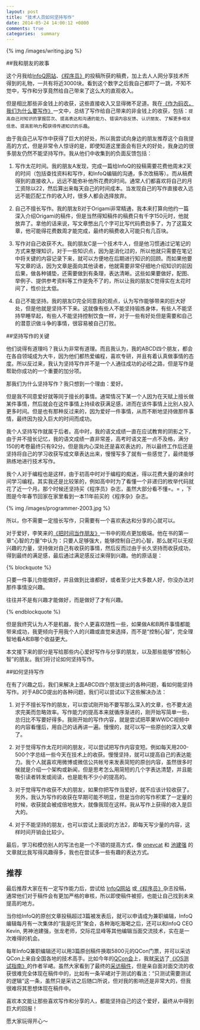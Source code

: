 ```yaml
---
layout: post
title: "技术人员如何坚持写作"
date: 2014-05-24 14:00:12 +0800
comments: true
categories:  summary
---
```


{% img /images/writing.jpg %}

##我和朋友的故事

这个月我给[InfoQ网站](http://www.infoq.com/cn)、[《程序员》](http://programmer.csdn.net/)的投稿所获的稿费，加上去人人网分享技术所得到的礼物，一共有将近3000块。看到这个数字之后我自己都吓了一跳，不知不觉中，写作和分享竟然给自己带来了这么大的直观收入。

但是相比那些非金钱上的收获，这些直接收入又显得微不足道。我在[《作为码农，我们为什么要写作》](http://blog.devtang.com/blog/2014/01/08/why-we-need-write/)一文中，总结了写作给自己带来的非金钱上的收获，包括：`提高自己对知识的掌握层次`、`提高表达和沟通的能力`、`错误内容反馈`、`认识朋友`、`了解更多相关信息`、`提高影响力`和`获得传递知识的乐趣`。

由于我自己从写作中获得了巨大的好处，所以我尝试向身边的朋友推荐这个自我提高的方式，但是非常令人惊讶的是，即使知道这里面会有巨大的好处，我身边的很多朋友仍然不能坚持写作。我从他们中收集到的负面反馈包括：

 1. 写作太花时间。我的朋友A发现，完成一篇给InfoQ的投稿需要花费他周末2天的时间（包括查找资料和写作，和InfoQ编辑的沟通，多次改稿等）。而从稿费得到的直接收入，远远不能弥补他所花费的时间。通常人们都喜欢将自己的月工资除以22，然后算出来每天自己的时间成本。当发现自己的写作直接收入远远不能匹配工作的收入时，很多人都会选择放弃。

 1. 自己不擅长写作。我的朋友B对于Origami非常精通，我本来打算向他约一篇深入介绍Origami的稿件，但是当然得知稿件的稿费只有千字150元时，他就放弃了。拿他的话来说，写文章憋出几个字可比写代码费劲多了，为了这篇文章，他可能得花费数周才能完成，最终的稿费收入可能只有几百块。

 1. 写作对自己收获不大。我的朋友C是一个技术牛人，但是他习惯通过记笔记的方式来整理知识，对于一些知识点，因为是消化过的，所以他就只需要在笔记中将关键的内容记录下来，就可以方便地在后期进行知识的回顾。而如果他要写文章的话，因为文章是面向其他读者，他就需要非常仔细地介绍知识的前因后果，做各种铺垫，还需要做到有条理，表达清晰。这些如果要做好，配图、举例子、提供参考资料等工作是免不了的，所以让我的朋友C觉得实在太花时间了，性价比太低。

 1. 自己不能坚持。我的朋友D完全同意我的观点，认为写作能够带来的巨大好处，但是他就是坚持不下来。这就像有些人不能坚持锻炼身体，有些人不能坚持早睡早起，有些人不能坚持控制饮食一样，对于一些有好处但是需要和自己的潜意识做斗争的事情，很容易被自己打败。

##坚持写作的关键

他们说得有道理吗？我认为非常有道理。而且我认为，我的ABCD四个朋友，都会在各自领域成为大牛，因为他们都热爱编程，喜欢专研，并且有着认真做事情的态度。所以反过来，我认为坚持写作并不是一个人通往成功的必经之路，但是写作是帮助你成功的一个重要的加分项。

那我们为什么坚持写作？我只想到一个理由：爱好。

但是我不同意爱好就等同于擅长的事情。通常情况下某一个人因为在天赋上擅长做某件事情，然后就会在这件事情上持续收获满足感，进而在该件事情上比别人投入更多时间。但是也有那种反过来的，因为爱好一件事情，从而不断地坚持做那件事情，最终因为投入巨大的时间而成功。

我个人坚持写作就属于后者。高中时，我的语文成绩一直在应试教育的阴影之下，由于并不擅长记忆，我的语文成绩一直非常差，高考时语文差一点不及格，满分150的考卷最终只有92分。但是我内心深处还是喜欢表达的，所以最终工作后还是坚持将自己的学习收获写成文章表达出来，慢慢写多了就有一些感觉了，最终能够熟练地进行技术写作。

我个人对于编程也是这样，由于初高中时对于编程的痴迷，得以花费大量的课余时间学习编程。其实我还是比较笨的，例如高中时为了看懂一个非递归的枚举代码就花了近一个月。那个时候还坚持买《程序员》杂志，虽然大部分看不懂=。= ，下图是今年春节回家在家里看到一本11年前买的《程序杂》杂志。

{% img /images/programmer-2003.jpg %}

所以，你不需要一定擅长写作，只需要有一个喜欢表达和分享的心就可以。

对于爱好，李笑来的[《把时间当作朋友》](http://book.douban.com/subject/3609132/)一书中的观点更加极端。他在书的第一章“心智的力量”中认为：只要人足够强大，能够控制自己的心智，那么就可以无视兴趣的力量，坚持做对自己有收获的事情，然后反而过由于长久坚持而收获成功，得到最终的满足感，最后通过满足感反过来得到兴趣。他的原话是：

{% blockquote %}

只要一件事儿你能做好，并且做到比谁都好，或者至少比大多数人好，你没办法对那件事情没兴趣。

往往并不是有兴趣才能做好，而是做好了才有兴趣。

{% endblockquote %}

但是我终究认为人不是机器，我个人更喜欢随性一些，如果做A和B两件事情都能带来成功，我更倾向于用我个人的兴趣或直觉来选择，而不是“控制心智”，完全理智地看A和B哪个收益更大。

本文接下来的部分是写给那些内心爱好写作与分享的朋友，以及那些能够“控制心智”的朋友。我们将讨论如何坚持写作。

##如何坚持写作

在有了兴趣之后，我们来解决上面ABCD四个朋友提出的各种问题，看如何能坚持写作。对于ABCD提出的各种问题，我们可以尝试以下这些解决办法：

 1. 对于不擅长写作的朋友，可以尝试刚开始不要写那么深入的文章，也不要太追求完美而忽略效率。写作能力的提高本来就循序渐进的，刚开始写简单一些，总归比不写要好得多。我刚开始的写作内容，就是尝试把苹果WWDC视频中的内容看懂后，用自己的话再讲一遍。慢慢的，就可以写一些原创的深入文章了。

 2. 对于觉得写作太花时间的朋友，可以尝试把写作内容变短。例如每天用200-500个字总结一些今天在技术上的收获。慢慢坚持，就可以提高自己的表达能力。我个人就喜欢用微博或微信公共帐号来发表简短的原创内容，虽然很多时候就是介绍一个架构或新闻，但是思考怎么用简短的几个字表达清楚，并且能吸引读者转发或阅读，也是能有不少小的提高的。

 3. 对于觉得写作收获不大的朋友，如果你把写作当爱好，就不应该计较收获了。另外，我认为写作的收获在早期可能不明显，但是当你的写作积累了一定量的时候，收获就会被成倍地放大，就像我现在这样。我从写作上获得的收入是巨大的。

 4. 对于不能坚持的朋友，也可以尝试上面说的方法2，即每天写少量的内容，这样时间开销会比较少。


最后，学习和模仿别人的写法也是一个不错的提高方式，像 [onevcat](http://onevcat.com/) 和 [池建强](http://macshuo.com/) 的文章就比我写得风趣得多，我也在尝试多一些有趣的表达方式。


## 推荐

最后推荐大家在有一定写作能力后，尝试给 [InfoQ网站](http://www.infoq.com/cn) 或[《程序员》](http://programmer.csdn.net/)杂志投稿，通常他们对于稿件会有更加严格的审核，所以即使稿件被拒，也能让自己找到未来提高的地方。

当你给InfoQ的原创文章投稿超过3篇被发表后，就可以申请成为兼职编辑，InfoQ编辑每月有一次集体的“我是吃货”聚会，各种海吃海喝之后，还可以和InfoQ CEO Kevin, 男神池建强，张龙老师，交际花显峰等其他编辑当面交流技术，实在是一次难得的机会。

每年InfoQ兼职编辑还可以用3篇原创稿件换取5800元的QCon门票，并可以采访QCon上来自全国各地的技术高手。比如今年的[QCon会](http://www.qconbeijing.com/)上，我就[采访](http://www.infoq.com/cn/news/2014/04/interview-ios-test-guide-author)了[《iOS测试指南》](http://www.amazon.cn/%E5%9B%BE%E4%B9%A6/dp/product-description/B00JPVNFKM)的作者羋峮。虽然大家看到了最终的[采访稿件](http://www.infoq.com/cn/news/2014/04/interview-ios-test-guide-author)，但是亲自面对面交流的收获很难完全体现在稿件中的，比如有一条羋峮对于测试的看法：“只测试需要测试的逻辑”这一条，虽然只是采访之后随口所说，但对我的影响还是非常大的，但我很难将其思想体现在稿件中。

喜欢本文能让那些喜欢写作和分享的人，都能坚持自己的这个爱好，最终从中得到巨大的回报！

愿大家玩得开心～